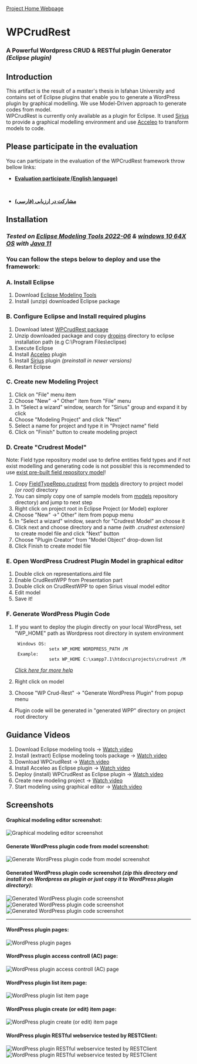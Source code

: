 

[Project Home Webpage](https://asadidebuger.github.io/wpcrudrest-docs/)
# WPCrudRest
### A Powerful Wordpress CRUD & RESTful plugin Generator *(Eclipse plugin)*
## Introduction
This artifact is the result of a master's thesis in Isfahan University and contains set of Eclipse plugins that enable you to generate a WordPress plugin by graphical modelling. We use Model-Driven approach to generate codes from model.     
WPCrudRest is currently only available as a plugin for Eclipse. It used [Sirius](https://www.eclipse.org/sirius/) to provide a graphical modelling environment and use [Acceleo](https://www.eclipse.org/acceleo/download.html) to transform models to code.
## Please participate in the evaluation
You can participate in the evaluation of the WPCrudRest framework throw bellow links:
* **[Evaluation participate (English language)](https://github.com/asadidebuger/wpcrudrest-docs/blob/main/_posts/2022-08-20-evaluation-en.markdown)**

&#x202b;
* **[مشارکت در ارزیابی (فارسی)](https://github.com/asadidebuger/wpcrudrest-docs/blob/main/_posts/2022-08-20-evaluation-fa.markdown)**
## Installation 
### *Tested on [Eclipse Modeling Tools 2022-06](https://www.eclipse.org/downloads/packages/release/2022-06/r/eclipse-modeling-tools)  & [windows 10 64X OS](https://www.microsoft.com/en-us/software-download/windows10)  with  [Java 11](https://www.oracle.com/java/technologies/javase/jdk11-archive-downloads.html)*

### You can follow the steps below to deploy and use the framework:
### A. Install Eclipse
1. Download [Eclipse Modeling Tools ](https://www.eclipse.org/downloads/packages/release/2022-06/r/eclipse-modeling-tools)
2. Install (unzip) downloaded Eclipse package

### B. Configure Eclipse and Install required plugins

1. Download latest [WPCrudRest package](https://github.com/asadidebuger/WPCrudRest/releases/latest)
2. Unzip downloaded package and copy [dropins](https://github.com/asadidebuger/WPCrudRest/tree/main/dropins "dropins") directory to eclipse installation path (e.g  C:\Program Files\eclipse)
3. Execute Eclipse
4. Install [Acceleo](https://www.eclipse.org/acceleo/download.html) plugin
5. Install [Sirius](https://www.eclipse.org/sirius/)  plugin *(preinstall in newer versions)*
6. Restart Eclipse

### C. Create new Modeling Project
1. Click on "File" menu item
2. Choose "New" ->" Other" item from "File" menu
3. In "Select a wizard" window, search for "Sirius" group and expand it by click
4. Choose "Modeling Project" and click "Next"
5. Select a name for project and type it in "Project name" field
6. Click on "Finish" button to create modeling project

### D. Create "Crudrest Model"
Note: Field type repository model use to define entities field types and if not exist modelling and generating code is not possible! this is recommended to use [exist pre-built field repository model](https://github.com/asadidebuger/WPCrudRest/blob/main/models/FieldTypeRepo.crudrest)!
1. Copy [FieldTypeRepo.crudrest](https://github.com/asadidebuger/WPCrudRest/blob/main/models/FieldTypeRepo.crudrest "FieldTypeRepo.crudrest") from [models](https://github.com/asadidebuger/WPCrudRest/tree/main/models "models") directory to project model *(or root)* directory
2. You can simply copy one of sample models from [models](https://github.com/asadidebuger/WPCrudRest/tree/main/models) repository directory)  and jump to next step
2. Right click on project root in Eclipse Project (or Model) explorer
3. Choose "New" ->" Other" item from popup menu
4. In "Select a wizard" window,  search for "Crudrest Model" an choose it
5. Click next and choose directory and a name *(with .crudrest extension)* to create model file and click "Next" button
6. Choose "Plugin Creator" from "Model Object" drop-down list
7. Click Finish to create model file

### E. Open WordPress Crudrest Plugin Model in graphical editor
1. Double click on representations.aird file
2. Enable CrudRestWPP from Presentation part
3. Double click on CrudRestWPP to open Sirius visual model editor
4. Edit model
5. Save it!

### F. Generate WordPress Plugin Code

1. If you want to deploy the plugin directly on your local WordPress, set "WP_HOME" path as Wordpress root directory in system environment 
   
        Windows OS:
                    setx WP_HOME WORDPRESS_PATH /M
        Example: 
                    setx WP_HOME C:\xampp7.1\htdocs\projects\crudrest /M
    [*Click here for more help*](https://dev.to/kapilgorve/set-environment-variable-in-windows-and-wsl-linux-in-terminal-3mg4)
   

2. Right click on model
3. Choose "WP Crud-Rest" -> "Generate WordPress Plugin" from popup menu
4. Plugin code will be generated in "generated WPP" directory on project root directory

## Guidance Videos
1. Download Eclipse modeling tools -> [Watch video](https://youtu.be/RB18NMginCs)
2. Install (extract) Eclipse modeling tools package -> [Watch video](https://youtu.be/AvLZi5cKzPc)
3. Download WPCrudRest -> [Watch video](https://youtu.be/MIR8y91KHbU)
4. Install Acceleo as Eclipse plugin -> [Watch video](https://youtu.be/qH5_xmrrvH0)
5. Deploy (install) WPCrudRest as Eclipse plugin -> [Watch video](https://youtu.be/mfCE0lGbDAE)
6. Create new modeling project -> [Watch video](https://youtu.be/WUnkY3NEJus)
7. Start modeling using graphical editor -> [Watch video](https://youtu.be/pJbHDgvNWM0)
## Screenshots
#### Graphical modeling editor screenshot:
![Graphical modeling editor screenshot](screenshots/graphical-modeling-screenshot.png)

#### Generate WordPress plugin code from model screenshot:
![Generate WordPress plugin code from model screenshot](screenshots/generate-code-screenshot.png)

#### Generated WordPress plugin code screenshot *(zip this directory and install it on Wordpress as plugin or just copy it to WordPress plugin directory)*:
![Generated WordPress plugin code screenshot](screenshots/generated-plugin-code-screenshot.png)
![Generated WordPress plugin code screenshot](screenshots/generated-plugin-code-screenshot2.png)![Generated WordPress plugin code screenshot](screenshots/generated-plugin-code-screenshot3.png)
___

#### WordPress plugin pages:
![WordPress plugin pages](screenshots/microhrm-pages.png)

#### WordPress plugin access controll (AC) page:
![WordPress plugin access controll (AC) page](screenshots/microhrm-options.png)

#### WordPress plugin list item page:
![WordPress plugin list item page](screenshots/microhrm-list-items.png)

#### WordPress plugin create (or edit) item page:
![WordPress plugin create (or edit) item page](screenshots/microhrm-edit-item.png)

#### WordPress plugin RESTful webservice tested by RESTClient:
![WordPress plugin RESTful webservice tested by RESTClient](screenshots/microhrm-rest.png)
![WordPress plugin RESTful webservice tested by RESTClient](screenshots/microhrm-rest2.png)
